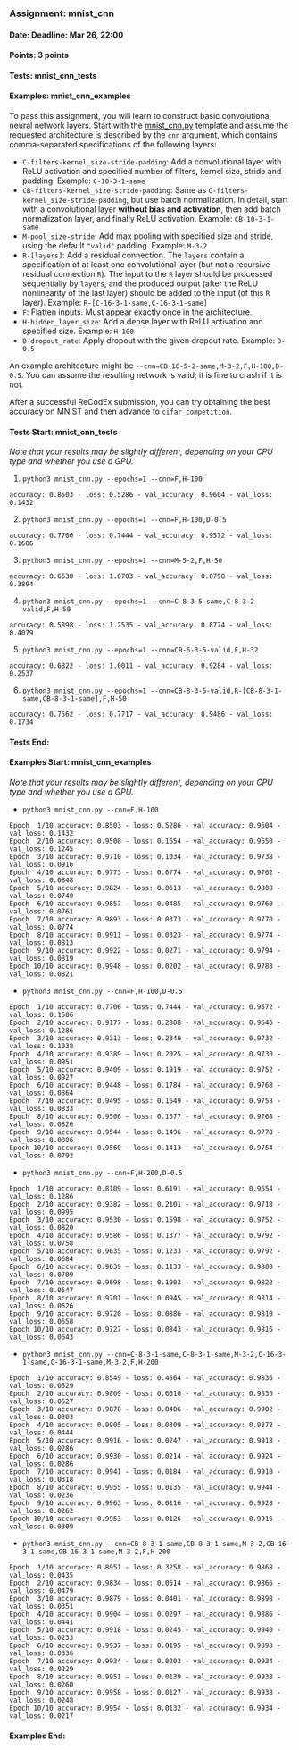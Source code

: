 ### Assignment: mnist_cnn
#### Date: Deadline: Mar 26, 22:00
#### Points: 3 points
#### Tests: mnist_cnn_tests
#### Examples: mnist_cnn_examples

To pass this assignment, you will learn to construct basic convolutional
neural network layers. Start with the
[mnist_cnn.py](https://github.com/ufal/npfl138/tree/master/labs/04/mnist_cnn.py)
template and assume the requested architecture is described by the `cnn`
argument, which contains comma-separated specifications of the following layers:
- `C-filters-kernel_size-stride-padding`: Add a convolutional layer with ReLU
  activation and specified number of filters, kernel size, stride and padding.
  Example: `C-10-3-1-same`
- `CB-filters-kernel_size-stride-padding`: Same as
  `C-filters-kernel_size-stride-padding`, but use batch normalization.
  In detail, start with a convolutional layer **without bias and activation**,
  then add batch normalization layer, and finally ReLU activation.
  Example: `CB-10-3-1-same`
- `M-pool_size-stride`: Add max pooling with specified size and stride, using
  the default `"valid"` padding.
  Example: `M-3-2`
- `R-[layers]`: Add a residual connection. The `layers` contain a specification
  of at least one convolutional layer (but not a recursive residual connection `R`).
  The input to the `R` layer should be processed sequentially by `layers`, and the
  produced output (after the ReLU nonlinearity of the last layer) should be added
  to the input (of this `R` layer).
  Example: `R-[C-16-3-1-same,C-16-3-1-same]`
- `F`: Flatten inputs. Must appear exactly once in the architecture.
- `H-hidden_layer_size`: Add a dense layer with ReLU activation and specified
  size. Example: `H-100`
- `D-dropout_rate`: Apply dropout with the given dropout rate. Example: `D-0.5`

An example architecture might be `--cnn=CB-16-5-2-same,M-3-2,F,H-100,D-0.5`.
You can assume the resulting network is valid; it is fine to crash if it is not.

After a successful ReCodEx submission, you can try obtaining the best accuracy
on MNIST and then advance to `cifar_competition`.

#### Tests Start: mnist_cnn_tests
_Note that your results may be slightly different, depending on your CPU type and whether you use a GPU._

1. `python3 mnist_cnn.py --epochs=1 --cnn=F,H-100`
```
accuracy: 0.8503 - loss: 0.5286 - val_accuracy: 0.9604 - val_loss: 0.1432
```

2. `python3 mnist_cnn.py --epochs=1 --cnn=F,H-100,D-0.5`
```
accuracy: 0.7706 - loss: 0.7444 - val_accuracy: 0.9572 - val_loss: 0.1606
```

3. `python3 mnist_cnn.py --epochs=1 --cnn=M-5-2,F,H-50`
```
accuracy: 0.6630 - loss: 1.0703 - val_accuracy: 0.8798 - val_loss: 0.3894
```

4. `python3 mnist_cnn.py --epochs=1 --cnn=C-8-3-5-same,C-8-3-2-valid,F,H-50`
```
accuracy: 0.5898 - loss: 1.2535 - val_accuracy: 0.8774 - val_loss: 0.4079
```

5. `python3 mnist_cnn.py --epochs=1 --cnn=CB-6-3-5-valid,F,H-32`
```
accuracy: 0.6822 - loss: 1.0011 - val_accuracy: 0.9284 - val_loss: 0.2537
```

6. `python3 mnist_cnn.py --epochs=1 --cnn=CB-8-3-5-valid,R-[CB-8-3-1-same,CB-8-3-1-same],F,H-50`
```
accuracy: 0.7562 - loss: 0.7717 - val_accuracy: 0.9486 - val_loss: 0.1734
```
#### Tests End:
#### Examples Start: mnist_cnn_examples
_Note that your results may be slightly different, depending on your CPU type and whether you use a GPU._

- `python3 mnist_cnn.py --cnn=F,H-100`
```
Epoch  1/10 accuracy: 0.8503 - loss: 0.5286 - val_accuracy: 0.9604 - val_loss: 0.1432
Epoch  2/10 accuracy: 0.9508 - loss: 0.1654 - val_accuracy: 0.9650 - val_loss: 0.1245
Epoch  3/10 accuracy: 0.9710 - loss: 0.1034 - val_accuracy: 0.9738 - val_loss: 0.0916
Epoch  4/10 accuracy: 0.9773 - loss: 0.0774 - val_accuracy: 0.9762 - val_loss: 0.0848
Epoch  5/10 accuracy: 0.9824 - loss: 0.0613 - val_accuracy: 0.9808 - val_loss: 0.0740
Epoch  6/10 accuracy: 0.9857 - loss: 0.0485 - val_accuracy: 0.9760 - val_loss: 0.0761
Epoch  7/10 accuracy: 0.9893 - loss: 0.0373 - val_accuracy: 0.9770 - val_loss: 0.0774
Epoch  8/10 accuracy: 0.9911 - loss: 0.0323 - val_accuracy: 0.9774 - val_loss: 0.0813
Epoch  9/10 accuracy: 0.9922 - loss: 0.0271 - val_accuracy: 0.9794 - val_loss: 0.0819
Epoch 10/10 accuracy: 0.9948 - loss: 0.0202 - val_accuracy: 0.9788 - val_loss: 0.0821
```

- `python3 mnist_cnn.py --cnn=F,H-100,D-0.5`
```
Epoch  1/10 accuracy: 0.7706 - loss: 0.7444 - val_accuracy: 0.9572 - val_loss: 0.1606
Epoch  2/10 accuracy: 0.9177 - loss: 0.2808 - val_accuracy: 0.9646 - val_loss: 0.1286
Epoch  3/10 accuracy: 0.9313 - loss: 0.2340 - val_accuracy: 0.9732 - val_loss: 0.1038
Epoch  4/10 accuracy: 0.9389 - loss: 0.2025 - val_accuracy: 0.9730 - val_loss: 0.0951
Epoch  5/10 accuracy: 0.9409 - loss: 0.1919 - val_accuracy: 0.9752 - val_loss: 0.0927
Epoch  6/10 accuracy: 0.9448 - loss: 0.1784 - val_accuracy: 0.9768 - val_loss: 0.0864
Epoch  7/10 accuracy: 0.9495 - loss: 0.1649 - val_accuracy: 0.9758 - val_loss: 0.0833
Epoch  8/10 accuracy: 0.9506 - loss: 0.1577 - val_accuracy: 0.9768 - val_loss: 0.0826
Epoch  9/10 accuracy: 0.9544 - loss: 0.1496 - val_accuracy: 0.9778 - val_loss: 0.0806
Epoch 10/10 accuracy: 0.9560 - loss: 0.1413 - val_accuracy: 0.9754 - val_loss: 0.0792
```

- `python3 mnist_cnn.py --cnn=F,H-200,D-0.5`
```
Epoch  1/10 accuracy: 0.8109 - loss: 0.6191 - val_accuracy: 0.9654 - val_loss: 0.1286
Epoch  2/10 accuracy: 0.9382 - loss: 0.2101 - val_accuracy: 0.9718 - val_loss: 0.0995
Epoch  3/10 accuracy: 0.9530 - loss: 0.1598 - val_accuracy: 0.9752 - val_loss: 0.0820
Epoch  4/10 accuracy: 0.9586 - loss: 0.1377 - val_accuracy: 0.9792 - val_loss: 0.0758
Epoch  5/10 accuracy: 0.9635 - loss: 0.1233 - val_accuracy: 0.9792 - val_loss: 0.0684
Epoch  6/10 accuracy: 0.9639 - loss: 0.1133 - val_accuracy: 0.9800 - val_loss: 0.0709
Epoch  7/10 accuracy: 0.9698 - loss: 0.1003 - val_accuracy: 0.9822 - val_loss: 0.0647
Epoch  8/10 accuracy: 0.9701 - loss: 0.0945 - val_accuracy: 0.9814 - val_loss: 0.0626
Epoch  9/10 accuracy: 0.9720 - loss: 0.0886 - val_accuracy: 0.9810 - val_loss: 0.0658
Epoch 10/10 accuracy: 0.9727 - loss: 0.0843 - val_accuracy: 0.9816 - val_loss: 0.0643
```

- `python3 mnist_cnn.py --cnn=C-8-3-1-same,C-8-3-1-same,M-3-2,C-16-3-1-same,C-16-3-1-same,M-3-2,F,H-200`
```
Epoch  1/10 accuracy: 0.8549 - loss: 0.4564 - val_accuracy: 0.9836 - val_loss: 0.0529
Epoch  2/10 accuracy: 0.9809 - loss: 0.0610 - val_accuracy: 0.9830 - val_loss: 0.0527
Epoch  3/10 accuracy: 0.9878 - loss: 0.0406 - val_accuracy: 0.9902 - val_loss: 0.0303
Epoch  4/10 accuracy: 0.9905 - loss: 0.0309 - val_accuracy: 0.9872 - val_loss: 0.0444
Epoch  5/10 accuracy: 0.9916 - loss: 0.0247 - val_accuracy: 0.9918 - val_loss: 0.0286
Epoch  6/10 accuracy: 0.9930 - loss: 0.0214 - val_accuracy: 0.9924 - val_loss: 0.0286
Epoch  7/10 accuracy: 0.9941 - loss: 0.0184 - val_accuracy: 0.9910 - val_loss: 0.0318
Epoch  8/10 accuracy: 0.9955 - loss: 0.0135 - val_accuracy: 0.9944 - val_loss: 0.0236
Epoch  9/10 accuracy: 0.9963 - loss: 0.0116 - val_accuracy: 0.9928 - val_loss: 0.0262
Epoch 10/10 accuracy: 0.9953 - loss: 0.0126 - val_accuracy: 0.9916 - val_loss: 0.0309
```

- `python3 mnist_cnn.py --cnn=CB-8-3-1-same,CB-8-3-1-same,M-3-2,CB-16-3-1-same,CB-16-3-1-same,M-3-2,F,H-200`
```
Epoch  1/10 accuracy: 0.8951 - loss: 0.3258 - val_accuracy: 0.9868 - val_loss: 0.0435
Epoch  2/10 accuracy: 0.9834 - loss: 0.0514 - val_accuracy: 0.9866 - val_loss: 0.0479
Epoch  3/10 accuracy: 0.9879 - loss: 0.0401 - val_accuracy: 0.9898 - val_loss: 0.0351
Epoch  4/10 accuracy: 0.9904 - loss: 0.0297 - val_accuracy: 0.9886 - val_loss: 0.0441
Epoch  5/10 accuracy: 0.9918 - loss: 0.0245 - val_accuracy: 0.9940 - val_loss: 0.0233
Epoch  6/10 accuracy: 0.9937 - loss: 0.0195 - val_accuracy: 0.9898 - val_loss: 0.0336
Epoch  7/10 accuracy: 0.9934 - loss: 0.0203 - val_accuracy: 0.9934 - val_loss: 0.0229
Epoch  8/10 accuracy: 0.9951 - loss: 0.0139 - val_accuracy: 0.9938 - val_loss: 0.0260
Epoch  9/10 accuracy: 0.9958 - loss: 0.0127 - val_accuracy: 0.9938 - val_loss: 0.0248
Epoch 10/10 accuracy: 0.9954 - loss: 0.0132 - val_accuracy: 0.9934 - val_loss: 0.0217
```
#### Examples End:
